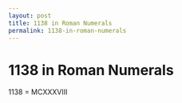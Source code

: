 ```yaml
---
layout: post
title: 1138 in Roman Numerals
permalink: 1138-in-roman-numerals
---
```


# 1138 in Roman Numerals

1138 = MCXXXVIII
